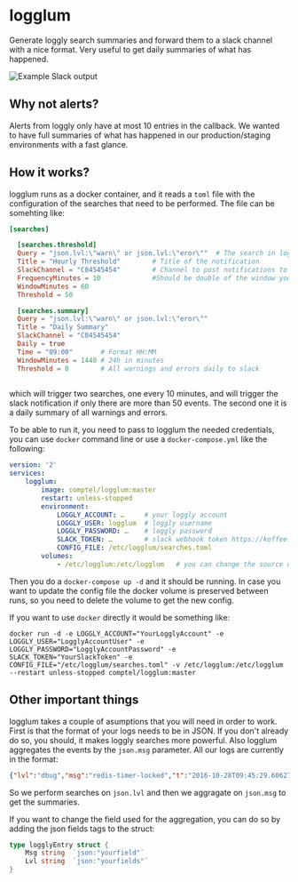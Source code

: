 # logglum

Generate loggly search summaries and forward them to a slack channel with a nice format. Very useful to get daily summaries of what has happened.

![Example Slack output](https://www.fwd.cloud/commit/img/logglum-example.png)

## Why not alerts?

Alerts from loggly only have at most 10 entries in the callback. We wanted to have full summaries of what has happened in our production/staging environments with a fast glance. 


## How it works?

logglum runs as a docker container, and it reads a `toml` file with the configuration of the searches that need to be performed. The file can be somehting like:

```toml
[searches]

  [searches.threshold]
  Query = "json.lvl:\"warn\" or json.lvl:\"eror\""  # The search in loggly
  Title = "Hourly Threshold"        # Title of the notification
  SlackChannel = "C04545454"        # Channel to post notifications to
  FrequencyMinutes = 10             #Should be double of the window you want, remember Shannon theorem
  WindowMinutes = 60
  Threshold = 50

  [searches.summary]
  Query = "json.lvl:\"warn\" or json.lvl:\"eror\""
  Title = "Daily Summary"
  SlackChannel = "C04545454"
  Daily = true
  Time = "09:00"       # Format HH:MM
  WindowMinutes = 1440 # 24h in minutes
  Threshold = 0        # All warnings and errors daily to slack
  
```

which will trigger two searches, one every 10 minutes, and will trigger the slack notification if only there are more than 50 events. The second one it is a daily summary of all warnings and errors.

To be able to run it, you need to pass to logglum the needed credentials, you can use `docker` command line or use a `docker-compose.yml` like the following:

```yaml
version: '2'
services:
    logglum:
        image: comptel/logglum:master
        restart: unless-stopped
        environment:
            LOGGLY_ACCOUNT: …     # your loggly account
            LOGGLY_USER: logglum  # loggly username
            LOGGLY_PASSWORD: …    # loggly password
            SLACK_TOKEN: …        # slack webhook token https://koffee.slack.com/apps/manage/custom-integrations > Incoming Webhooks
            CONFIG_FILE: /etc/logglum/searches.toml
        volumes:
            - /etc/logglum:/etc/logglum   # you can change the source of the config files
```
Then you do a `docker-compose up -d` and it should be running. In case you want to update the config file the docker volume is preserved between runs, so you need to delete the volume to get the new config.

If you want to use `docker` directly it would be something like:

```
docker run -d -e LOGGLY_ACCOUNT="YourLogglyAccount" -e LOGGLY_USER="LogglyAccountUser" -e LOGGLY_PASSWORD="LogglyAccountPassword" -e SLACK_TOKEN="YourSlackToken" -e CONFIG_FILE="/etc/logglum/searches.toml" -v /etc/logglum:/etc/logglum --restart unless-stopped comptel/logglum:master
```

## Other important things

logglum takes a couple of asumptions that you will need in order to work. First is that the format of your logs needs to be in JSON. If you don't already do so, you should, it makes loggly searches more powerful.
Also logglum aggregates the events by the `json.msg` parameter.  All our logs are currently in the format:

```json
{"lvl":"dbug","msg":"redis-timer-locked","t":"2016-10-28T09:45:29.606276309Z"}
```

So we perform searches on `json.lvl` and then we aggragate on `json.msg` to get the summaries.

If you want to change the field used for the aggregation, you can do so by adding the json fields tags to the struct:

```go
type logglyEntry struct {
	Msg string  `json:"yourfield"`
	Lvl string  `json:"yourfields"`
}
```

